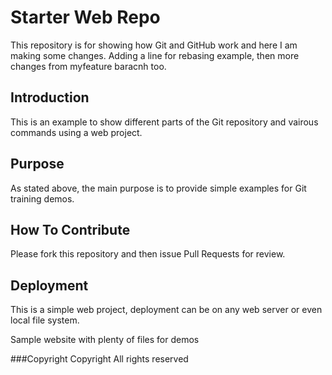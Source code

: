# Starter Web Repo

This repository is for showing how Git and GitHub work and here I am making some changes.
Adding a line for rebasing example, then more changes from myfeature baracnh too.

## Introduction
This is an example to show different parts of the Git repository and vairous commands using a web project.

## Purpose
As stated above, the main purpose is to provide simple examples for Git training demos.

## How To Contribute
Please fork this repository and then issue Pull Requests for review.

## Deployment
This is a simple web project, deployment can be on any web server or even local file system.

Sample website with plenty of files for demos

###Copyright
Copyright
All rights reserved